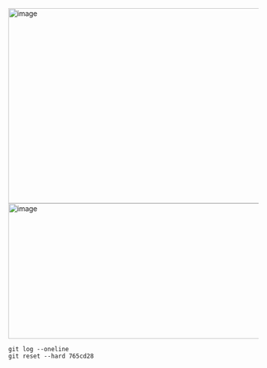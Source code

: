 <img width="738" height="392" alt="image" src="https://github.com/user-attachments/assets/e0dde4f1-c609-4e6a-87e3-4ee0c201068e" />
<img width="652" height="272" alt="image" src="https://github.com/user-attachments/assets/fe1cc491-bb33-4cda-98f0-aa2e33af3233" />

```
git log --oneline    
git reset --hard 765cd28
```
